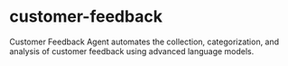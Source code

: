 # customer-feedback
 Customer Feedback Agent  automates the collection, categorization, and analysis of customer feedback using advanced language models.
